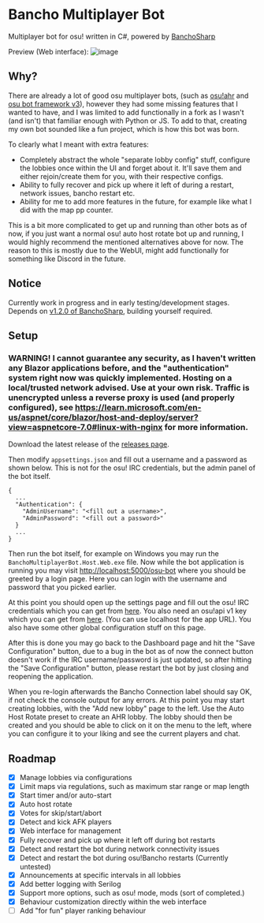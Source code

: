# Bancho Multiplayer Bot

Multiplayer bot for osu! written in C#, powered by [BanchoSharp](https://github.com/hburn7/BanchoSharp)

Preview (Web interface):
![image](https://user-images.githubusercontent.com/49276951/203641535-64726e7b-637e-4a4c-a06a-b0eeb0a58d9f.png)

## Why?
There are already a lot of good osu multiplayer bots, (such as [osu!ahr](https://github.com/Meowhal/osu-ahr) and [osu bot framework v3](https://github.com/jramseygreen/osu_bot_framework-v3)), however they had some missing features that I wanted to have, and I was limited to add functionally in a fork as I wasn't (and isn't) that familiar enough with Python or JS. To add to that, creating my own bot sounded like a fun project, which is how this bot was born.

To clearly what I meant with extra features:
* Completely abstract the whole "separate lobby config" stuff, configure the lobbies once within the UI and forget about it. It'll save them and either rejoin/create them for you, with their respective configs.
* Ability to fully recover and pick up where it left of during a restart, network issues, bancho restart etc. 
* Ability for me to add more features in the future, for example like what I did with the map pp counter.

This is a bit more complicated to get up and running than other bots as of now, if you just want a normal osu! auto host rotate bot up and running, I would highly recommend the mentioned alternatives above for now. The reason to this is mostly due to the WebUI, might add functionally for something like Discord in the future.

## Notice
Currently work in progress and in early testing/development stages. Depends on [v1.2.0 of BanchoSharp](https://github.com/hburn7/BanchoSharp/tree/v1.2.0), building yourself required.

## Setup
### **WARNING!** I cannot guarantee any security, as I haven't written any Blazor applications before, and the "authentication" system right now was quickly implemented. Hosting on a local/trusted network advised. Use at your own risk. Traffic is unencrypted unless a reverse proxy is used (and properly configured), see https://learn.microsoft.com/en-us/aspnet/core/blazor/host-and-deploy/server?view=aspnetcore-7.0#linux-with-nginx for more information. 


Download the latest release of the [releases page](https://github.com/matte-ek/BanchoMultiplayerBot/releases).

Then modify `appsettings.json` and fill out a username and a password as shown below. This is not for the osu! IRC credentials, but the admin panel of the bot itself. 
```
{
  ...
  "Authentication": {
    "AdminUsername": "<fill out a username>",
    "AdminPassword": "<fill out a password>"
  }
  ...
}
```

Then run the bot itself, for example on Windows you may run the `BanchoMultiplayerBot.Host.Web.exe` file. Now while the bot application is running you may visit
[http://localhost:5000/osu-bot](http://localhost:5000/osu-bot) where you should be greeted by a login page. Here you can login with the username and password that you picked earlier.

At this point you should open up the settings page and fill out the osu! IRC credentials which you can get from [here](https://osu.ppy.sh/p/irc). You also need an osu!api v1 key which you can get from [here](https://osu.ppy.sh/p/api/). (You can use localhost for the app URL). You also have some other global configuration stuff on this page.

After this is done you may go back to the Dashboard page and hit the "Save Configuration" button, due to a bug in the bot as of now the connect button doesn't work if the IRC username/password is just updated, so after hitting the "Save Configuration" button, please restart the bot by just closing and reopening the application. 

When you re-login afterwards the Bancho Connection label should say OK, if not check the console output for any errors. At this point you may start creating lobbies, with the "Add new lobby" page to the left. Use the Auto Host Rotate preset to create an AHR lobby. The lobby should then be created and you should be able to click on it on the menu to the left, where you can configure it to your liking and see the current players and chat.

## Roadmap
- [x] Manage lobbies via configurations
- [x] Limit maps via regulations, such as maximum star range or map length
- [x] Start timer and/or auto-start
- [x] Auto host rotate
- [x] Votes for skip/start/abort
- [x] Detect and kick AFK players
- [x] Web interface for management 
- [x] Fully recover and pick up where it left off during bot restarts
- [x] Detect and restart the bot during network connectivity issues
- [x] Detect and restart the bot during osu!Bancho restarts (Currently untested)
- [x] Announcements at specific intervals in all lobbies
- [x] Add better logging with Serilog
- [x] Support more options, such as osu! mode, mods (sort of completed.)
- [x] Behaviour customization directly within the web interface
- [ ] Add "for fun" player ranking behaviour
